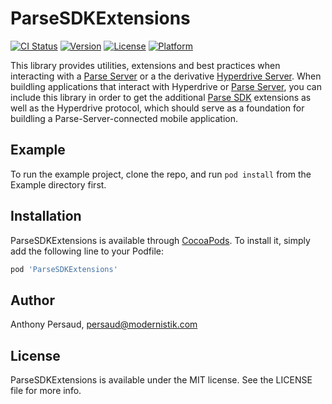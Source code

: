 # ParseSDKExtensions
[![CI Status](https://img.shields.io/travis/modernistik/ParseSDKExtensions.svg?style=flat)](https://travis-ci.org/modernistik/ParseSDKExtensions)
[![Version](https://img.shields.io/cocoapods/v/ParseSDKExtensions.svg?style=flat)](https://cocoapods.org/pods/ParseSDKExtensions)
[![License](https://img.shields.io/cocoapods/l/ParseSDKExtensions.svg?style=flat)](https://cocoapods.org/pods/ParseSDKExtensions)
[![Platform](https://img.shields.io/cocoapods/p/ParseSDKExtensions.svg?style=flat)](https://cocoapods.org/pods/ParseSDKExtensions)

This library provides utilities, extensions and best practices when interacting with a [Parse Server](https://parseplatform.org/) or a the derivative [Hyperdrive Server](https://www.npmjs.com/package/@modernistik/hyperdrive). When buildling applications that interact with Hyperdrive or [Parse Server](https://parseplatform.org/), you can include this library in order to get the additional [Parse SDK](https://github.com/parse-community/Parse-SDK-iOS-OSX) extensions as well as the Hyperdrive protocol, which should serve as a foundation for buildling a Parse-Server-connected mobile application.

## Example

To run the example project, clone the repo, and run `pod install` from the Example directory first.

## Installation

ParseSDKExtensions is available through [CocoaPods](https://cocoapods.org). To install
it, simply add the following line to your Podfile:

```ruby
pod 'ParseSDKExtensions'
```

## Author

Anthony Persaud, persaud@modernistik.com

## License

ParseSDKExtensions is available under the MIT license. See the LICENSE file for more info.
